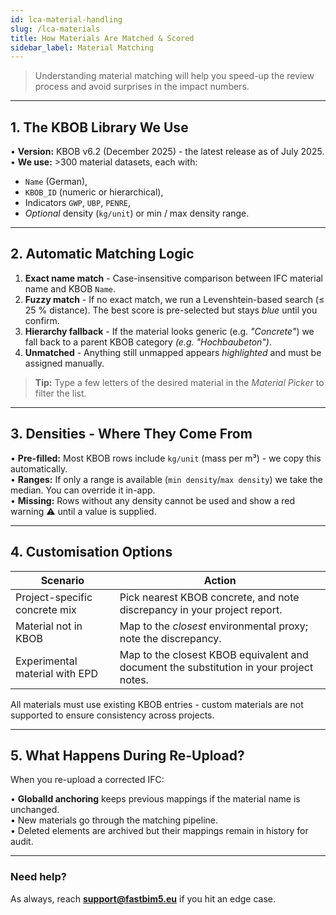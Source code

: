 ```yaml
---
id: lca-material-handling
slug: /lca-materials
title: How Materials Are Matched & Scored
sidebar_label: Material Matching
---
```


> Understanding material matching will help you speed-up the review process and avoid surprises in the impact numbers.

---

## 1. The KBOB Library We Use

• **Version:** KBOB v6.2 (December 2025) - the latest release as of July 2025.  
• **We use:** >300 material datasets, each with:
  - `Name` (German),  
  - `KBOB_ID` (numeric or hierarchical),  
  - Indicators `GWP`, `UBP`, `PENRE`,  
  - *Optional* density (`kg/unit`) or min / max density range.



---

## 2. Automatic Matching Logic

1. **Exact name match** - Case-insensitive comparison between IFC material name and KBOB `Name`.
2. **Fuzzy match** - If no exact match, we run a Levenshtein-based search (≤ 25 % distance).  The best score is pre-selected but stays *blue* until you confirm.
3. **Hierarchy fallback** - If the material looks generic (e.g. *"Concrete"*) we fall back to a parent KBOB category *(e.g. "Hochbaubeton")*.
4. **Unmatched** - Anything still unmapped appears *highlighted* and must be assigned manually.

> **Tip:** Type a few letters of the desired material in the *Material Picker* to filter the list.

---

## 3. Densities - Where They Come From

• **Pre-filled:** Most KBOB rows include `kg/unit` (mass per m³) - we copy this automatically.  
• **Ranges:** If only a range is available (`min density`/`max density`) we take the median.  You can override it in-app.  
• **Missing:** Rows without any density cannot be used and show a red warning ⚠️ until a value is supplied.

---

## 4. Customisation Options

| Scenario | Action |
|----------|--------|
| Project-specific concrete mix | Pick nearest KBOB concrete, and note discrepancy in your project report. |
| Material not in KBOB | Map to the *closest* environmental proxy; note the discrepancy. |
| Experimental material with EPD | Map to the closest KBOB equivalent and document the substitution in your project notes. |

All materials must use existing KBOB entries - custom materials are not supported to ensure consistency across projects.

---

## 5. What Happens During Re-Upload?

When you re-upload a corrected IFC:

• **GlobalId anchoring** keeps previous mappings if the material name is unchanged.  
• New materials go through the matching pipeline.  
• Deleted elements are archived but their mappings remain in history for audit.

---

### Need help?
As always, reach **support@fastbim5.eu** if you hit an edge case. 